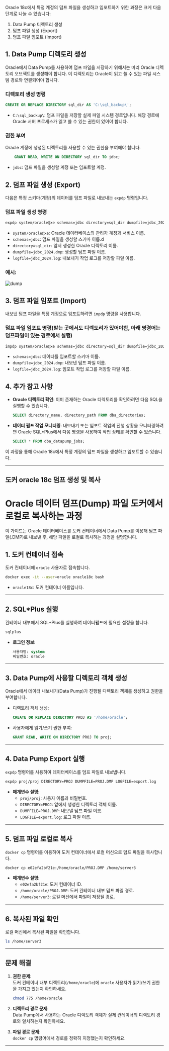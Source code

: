 Oracle 18c에서 특정 계정의 덤프 파일을 생성하고 임포트하기 위한 과정은 크게 다음 단계로 나눌 수 있습니다:

1. Data Pump 디렉토리 생성
2. 덤프 파일 생성 (Export)
3. 덤프 파일 임포트 (Import)

## 1. Data Pump 디렉토리 생성

Oracle에서 Data Pump를 사용하여 덤프 파일을 저장하기 위해서는 미리 Oracle 디렉토리 오브젝트를 생성해야 합니다. 이 디렉토리는 Oracle이 읽고 쓸 수 있는 파일 시스템 경로와 연결되어야 합니다. 

### 디렉토리 생성 명령
```sql
CREATE OR REPLACE DIRECTORY sql_dir AS 'C:\sql_backup\';
```

- `C:\sql_backup\`: 덤프 파일을 저장할 실제 파일 시스템 경로입니다. 해당 경로에 Oracle 서버 프로세스가 읽고 쓸 수 있는 권한이 있어야 합니다.



### 권한 부여
Oracle 계정에 생성된 디렉토리를 사용할 수 있는 권한을 부여해야 합니다.

```sql
    GRANT READ, WRITE ON DIRECTORY sql_dir TO jdbc;
```

- `jdbc`: 덤프 파일을 생성할 계정 또는 임포트할 계정.



## 2. 덤프 파일 생성 (Export)

다음은 특정 스키마(계정)의 데이터를 덤프 파일로 내보내는 `expdp` 명령입니다.

### 덤프 파일 생성 명령
```bash
expdp system/oracle@xe schemas=jdbc directory=sql_dir dumpfile=jdbc_2024.dmp logfile=jdbc_2024.log
```

- `system/oracle@xe`: Oracle 데이터베이스의 관리자 계정과 서비스 이름.
- `schemas=jdbc`: 덤프 파일을 생성할 스키마 이름.d
- `directory=sql_dir`: 앞서 생성한 Oracle 디렉토리 이름.
- `dumpfile=jdbc_2024.dmp`: 생성할 덤프 파일 이름.
- `logfile=jdbc_2024.log`: 내보내기 작업 로그를 저장할 파일 이름.

### 예시:

![dump](./img/dump1.png)


## 3. 덤프 파일 임포트 (Import)

내보낸 덤프 파일을 특정 계정으로 임포트하려면 `impdp` 명령을 사용합니다.

### 덤프 파일 임포트 명령(받는 곳에서도 디렉토리가 있어야함, 아래 명령어는 덤프파일이 있는 경로에서 실행)
```bash
impdp system/oracle@xe schemas=jdbc directory=sql_dir dumpfile=jdbc_2024.dmp logfile=jdbc_2024.log
```

- `schemas=jdbc`: 데이터를 임포트할 스키마 이름.
- `dumpfile=jdbc_2024.dmp`: 내보낸 덤프 파일 이름.
- `logfile=jdbc_2024.log`: 임포트 작업 로그를 저장할 파일 이름.


## 4. 추가 참고 사항

- **Oracle 디렉토리 확인**: 이미 존재하는 Oracle 디렉토리를 확인하려면 다음 SQL을 실행할 수 있습니다.
  ```sql
  SELECT directory_name, directory_path FROM dba_directories;
  ```

- **데이터 펌프 작업 모니터링**: 내보내기 또는 임포트 작업의 진행 상황을 모니터링하려면 Oracle SQL*Plus에서 다음 명령을 사용하여 작업 상태를 확인할 수 있습니다.
  ```sql
  SELECT * FROM dba_datapump_jobs;
  ```

이 과정을 통해 Oracle 18c에서 특정 계정의 덤프 파일을 생성하고 임포트할 수 있습니다.


---

## 도커 oracle 18c 덤프 생성 및 복사

# Oracle 데이터 덤프(Dump) 파일 도커에서 로컬로 복사하는 과정

이 가이드는 Oracle 데이터베이스를 도커 컨테이너에서 Data Pump를 이용해 덤프 파일(.DMP)로 내보낸 후, 해당 파일을 로컬로 복사하는 과정을 설명합니다.


## 1. **도커 컨테이너 접속**
도커 컨테이너에 `oracle` 사용자로 접속합니다.

```bash
docker exec -it --user=oracle oracle18c bash
```

- `oracle18c`: 도커 컨테이너 이름입니다.

---

## 2. **SQL*Plus 실행**
컨테이너 내부에서 SQL*Plus를 실행하여 데이터펌프에 필요한 설정을 합니다.

```bash
sqlplus
```

- **로그인 정보:**
  ```sql
  사용자명: system
  비밀번호: oracle
  ```

---

## 3. **Data Pump에 사용할 디렉토리 객체 생성**
Oracle에서 데이터 내보내기(Data Pump)가 진행될 디렉토리 객체를 생성하고 권한을 부여합니다.

- 디렉토리 객체 생성:
  ```sql
  CREATE OR REPLACE DIRECTORY PROJ AS '/home/oracle';
  ```

- 사용자에게 읽기/쓰기 권한 부여:
  ```sql
  GRANT READ, WRITE ON DIRECTORY PROJ TO proj;
  ```

---

## 4. **Data Pump Export 실행**
`expdp` 명령어를 사용하여 데이터베이스를 덤프 파일로 내보냅니다.

```bash
expdp proj/proj DIRECTORY=PROJ DUMPFILE=PROJ.DMP LOGFILE=export.log
```

- **매개변수 설명:**
  - `proj/proj`: 사용자 이름과 비밀번호.
  - `DIRECTORY=PROJ`: 앞에서 생성한 디렉토리 객체 이름.
  - `DUMPFILE=PROJ.DMP`: 내보낼 덤프 파일 이름.
  - `LOGFILE=export.log`: 로그 파일 이름.

---

## 5. **덤프 파일 로컬로 복사**
`docker cp` 명령어를 이용하여 도커 컨테이너에서 로컬 머신으로 덤프 파일을 복사합니다.

```bash
docker cp e02efa2bf21e:/home/oracle/PROJ.DMP /home/server3
```

- **매개변수 설명:**
  - `e02efa2bf21e`: 도커 컨테이너 ID.
  - `/home/oracle/PROJ.DMP`: 도커 컨테이너 내부 덤프 파일 경로.
  - `/home/server3`: 로컬 머신에서 파일이 저장될 경로.

---

## 6. **복사된 파일 확인**
로컬 머신에서 복사된 파일을 확인합니다.

```bash
ls /home/server3
```

---

## 문제 해결
1. **권한 문제**:  
   도커 컨테이너 내부 디렉토리(`/home/oracle`)에 `oracle` 사용자가 읽기/쓰기 권한을 가지고 있는지 확인하세요.
   ```bash
   chmod 775 /home/oracle
   ```

2. **디렉토리 경로 문제**:  
   Data Pump에서 사용하는 Oracle 디렉토리 객체가 실제 컨테이너의 디렉토리 경로와 일치하는지 확인하세요.

3. **파일 경로 문제**:  
   `docker cp` 명령어에서 경로를 정확히 지정했는지 확인하세요.

---
